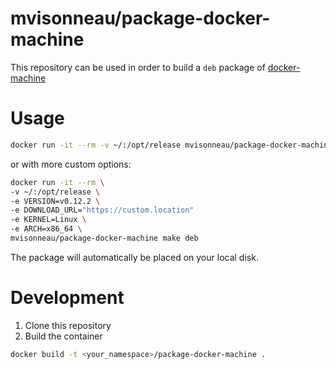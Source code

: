 # mvisonneau/package-docker-machine

This repository can be used in order to build a `deb` package of [docker-machine](https://docs.docker.com/machine/install-machine/)

# Usage

```bash
docker run -it --rm -v ~/:/opt/release mvisonneau/package-docker-machine make deb
```

or with more custom options:  

```bash
docker run -it --rm \
-v ~/:/opt/release \
-e VERSION=v0.12.2 \
-e DOWNLOAD_URL="https://custom.location"
-e KERNEL=Linux \
-e ARCH=x86_64 \
mvisonneau/package-docker-machine make deb
```

The package will automatically be placed on your local disk.

# Development

1. Clone this repository
2. Build the container

```bash
docker build -t <your_namespace>/package-docker-machine .
```
